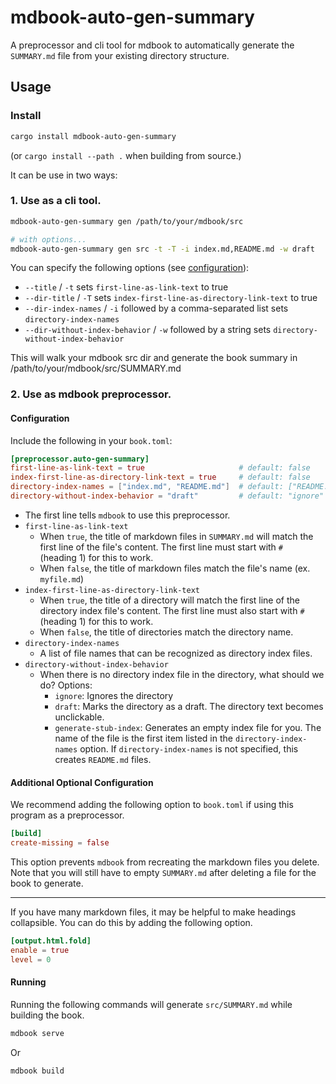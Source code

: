 # mdbook-auto-gen-summary

A preprocessor and cli tool for mdbook to automatically generate the `SUMMARY.md` file from your existing directory structure.

## Usage

### Install

```bash
cargo install mdbook-auto-gen-summary
```

(or `cargo install --path .` when building from source.)

It can be use in two ways:

### 1. Use as a cli tool.

```bash
mdbook-auto-gen-summary gen /path/to/your/mdbook/src

# with options...
mdbook-auto-gen-summary gen src -t -T -i index.md,README.md -w draft
```

You can specify the following options (see [configuration](#configuration)):

- `--title` / `-t` sets `first-line-as-link-text` to true
- `--dir-title` / `-T` sets `index-first-line-as-directory-link-text` to true
- `--dir-index-names` / `-i` followed by a comma-separated list sets `directory-index-names`
- `--dir-without-index-behavior` / `-w` followed by a string sets `directory-without-index-behavior`

This will walk your mdbook src dir and generate the book summary in /path/to/your/mdbook/src/SUMMARY.md

### 2. Use as mdbook preprocessor.

#### Configuration

Include the following in your `book.toml`:

```toml
[preprocessor.auto-gen-summary]
first-line-as-link-text = true                     # default: false
index-first-line-as-directory-link-text = true     # default: false
directory-index-names = ["index.md", "README.md"]  # default: ["README.md"]
directory-without-index-behavior = "draft"         # default: "ignore"
```

- The first line tells `mdbook` to use this preprocessor.
- `first-line-as-link-text`
  - When `true`, the title of markdown files in `SUMMARY.md` will match the first line of the file's content. The first line must start with `# ` (heading 1) for this to work.
  - When `false`, the title of markdown files match the file's name (ex. `myfile.md`)
- `index-first-line-as-directory-link-text`
  - When `true`, the title of a directory will match the first line of the directory index file's content. The first line must also start with `# ` (heading 1) for this to work.
  - When `false`, the title of directories match the directory name.
- `directory-index-names`
  - A list of file names that can be recognized as directory index files.
- `directory-without-index-behavior`
  - When there is no directory index file in the directory, what should we do? Options:
    - `ignore`: Ignores the directory
    - `draft`: Marks the directory as a draft. The directory text becomes unclickable.
    - `generate-stub-index`: Generates an empty index file for you. The name of the file is the first item listed in the `directory-index-names` option. If `directory-index-names` is not specified, this creates `README.md` files.

#### Additional Optional Configuration

We recommend adding the following option to `book.toml` if using this program as a preprocessor.

```toml
[build]
create-missing = false
```

This option prevents `mdbook` from recreating the markdown files you delete. Note that you will still have to empty `SUMMARY.md` after deleting a file for the book to generate.

---

If you have many markdown files, it may be helpful to make headings collapsible. You can do this by adding the following option.

```toml
[output.html.fold]
enable = true
level = 0
```

#### Running

Running the following commands will generate `src/SUMMARY.md` while building the book.

```bash
mdbook serve
```
Or
```bash
mdbook build
```
